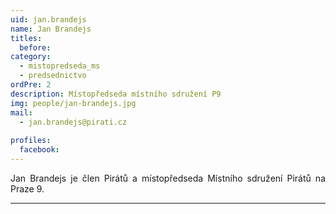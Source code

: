 ```yaml
---
uid: jan.brandejs
name: Jan Brandejs
titles:
  before: 
category:
  - mistopredseda_ms
  - predsednictvo
ordPre: 2
description: Místopředseda místního sdružení P9
img: people/jan-brandejs.jpg
mail:
  - jan.brandejs@pirati.cz
 
profiles:
  facebook: 
---
```

<p style='text-align: justify;'>Jan Brandejs je člen Pirátů a místopředseda Místního sdružení Pirátů na Praze 9.</p>


---
